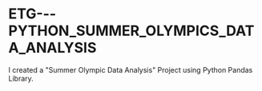 # ETG---PYTHON_SUMMER_OLYMPICS_DATA_ANALYSIS
I created a  "Summer Olympic Data Analysis" Project using Python Pandas Library.
